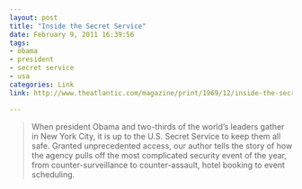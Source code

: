 ```yaml
---
layout: post
title: "Inside the Secret Service"
date: February 9, 2011 16:39:56
tags:
- obama
- president
- secret service
- usa
categories: Link
link: http://www.theatlantic.com/magazine/print/1969/12/inside-the-secret-service/8390/

---
```


>When president Obama and two-thirds of the world’s leaders gather in New York City, it is up to the U.S. Secret Service to keep them all safe. Granted unprecedented access, our author tells the story of how the agency pulls off the most complicated security event of the year, from counter-surveillance to counter-assault, hotel booking to event scheduling.